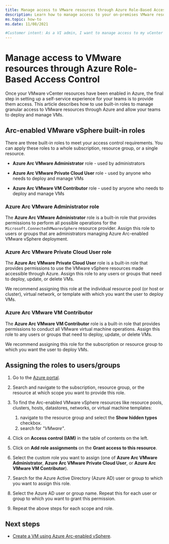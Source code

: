 ```yaml
---
title: Manage access to VMware resources through Azure Role-Based Access Control
description: Learn how to manage access to your on-premises VMware resources through Azure Role-Based Access Control (RBAC). 
ms.topic: how-to
ms.date: 11/08/2021

#Customer intent: As a VI admin, I want to manage access to my vCenter resources in Azure so that I can keep environments secure
---
```


# Manage access to VMware resources through Azure Role-Based Access Control

Once your VMware vCenter resources have been enabled in Azure, the final step in setting up a self-service experience for your teams is to provide them access. This article describes how to use built-in roles to manage granular access to VMware resources through Azure and allow your teams to deploy and manage VMs.

## Arc-enabled VMware vSphere built-in roles

There are three built-in roles to meet your access control requirements. You can apply these roles to a whole subscription, resource group, or a single resource.

- **Azure Arc VMware Administrator** role - used by administrators

- **Azure Arc VMware Private Cloud User** role - used by anyone who needs to deploy and manage VMs

- **Azure Arc VMware VM Contributor** role - used by anyone who needs to deploy and manage VMs

### Azure Arc VMware Administrator role

The **Azure Arc VMware Administrator** role is a built-in role that provides permissions to perform all possible operations for the `Microsoft.ConnectedVMwarevSphere` resource provider. Assign this role to users or groups that are administrators managing Azure Arc-enabled VMware vSphere deployment.

### Azure Arc VMware Private Cloud User role

The **Azure Arc VMware Private Cloud User** role is a built-in role that provides permissions to use the VMware vSphere resources made accessible through Azure. Assign this role to any users or groups that need to deploy, update, or delete VMs.

We recommend assigning this role at the individual resource pool (or host or cluster), virtual network, or template with which you want the user to deploy VMs.

### Azure Arc VMware VM Contributor

The **Azure Arc VMware VM Contributor** role is a built-in role that provides permissions to conduct all VMware virtual machine operations. Assign this role to any users or groups that need to deploy, update, or delete VMs.

We recommend assigning this role for the subscription or resource group to which you want the user to deploy VMs.

## Assigning the roles to users/groups

1. Go to the [Azure portal](https://portal.azure.com).

2. Search and navigate to the subscription, resource group, or the resource at which scope you want to provide this role.

3. To find the Arc-enabled VMware vSphere resources like resource pools, clusters, hosts, datastores, networks, or virtual machine templates:
     1. navigate to the resource group and select the **Show hidden types** checkbox.
     2. search for *"VMware"*.

4. Click on **Access control (IAM)** in the table of contents on the left.

5. Click on **Add role assignments** on the **Grant access to this resource**.

6. Select the custom role you want to assign (one of **Azure Arc VMware Administrator**, **Azure Arc VMware Private Cloud User**, or **Azure Arc VMware VM Contributor**).

7. Search for the Azure Active Directory (Azure AD) user or group to which you want to assign this role.

8. Select the Azure AD user or group name. Repeat this for each user or group to which you want to grant this permission.

9. Repeat the above steps for each scope and role.

## Next steps

- [Create a VM using Azure Arc-enabled vSphere](quick-start-create-a-vm.md).
